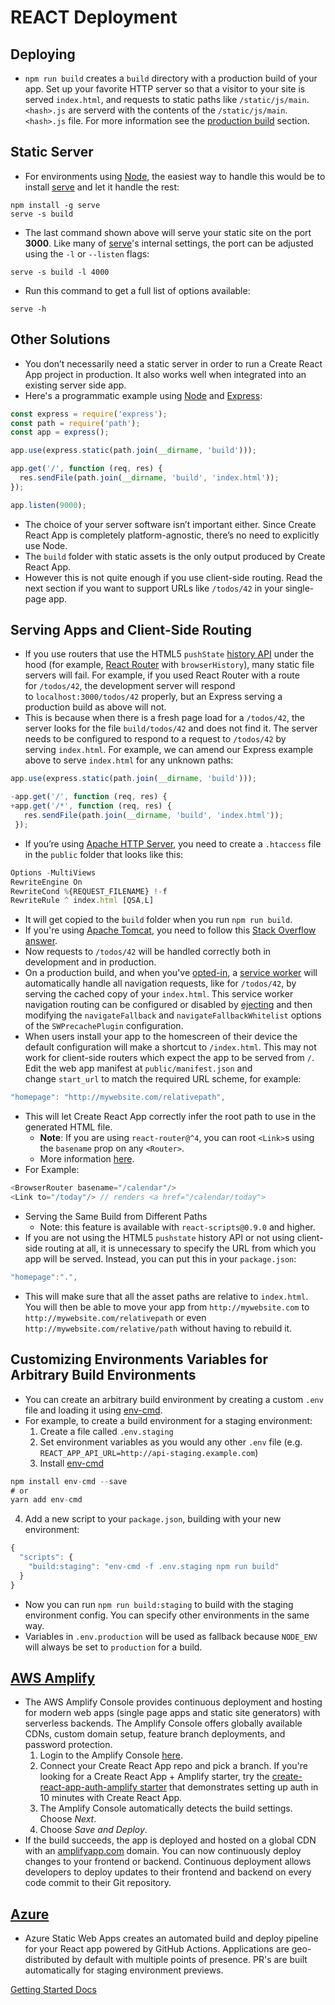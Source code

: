 # REACT Deployment

## Deploying 

- ```npm run build``` creates a ```build``` directory with a production build of your app. Set up your favorite HTTP server so that a visitor to your site is served ```index.html```, and requests to static paths like ```/static/js/main```. ```<hash>.js``` are serverd with the contents of the ```/static/js/main```. ```<hash>.js``` file. For more information see the [production build](https://create-react-app.dev/docs/production-build) section.

## Static Server

- For environments using [Node](https://nodejs.org/), the easiest way to handle this would be to install [serve](https://github.com/vercel/serve) and let it handle the rest:
```
npm install -g serve
serve -s build
```
- The last command shown above will serve your static site on the port **3000**. Like many of [serve](https://github.com/vercel/serve)'s internal settings, the port can be adjusted using the ```-l``` or ```--listen``` flags:
```
serve -s build -l 4000
```

- Run this command to get a full list of options available:
```
serve -h
```

## Other Solutions

- You don’t necessarily need a static server in order to run a Create React App project in production. It also works well when integrated into an existing server side app.
- Here's a programmatic example using [Node](https://nodejs.org/) and [Express](https://expressjs.com/):
```javascript
const express = require('express');
const path = require('path');
const app = express();

app.use(express.static(path.join(__dirname, 'build')));

app.get('/', function (req, res) {
  res.sendFile(path.join(__dirname, 'build', 'index.html'));
});

app.listen(9000);
```
- The choice of your server software isn’t important either. Since Create React App is completely platform-agnostic, there’s no need to explicitly use Node.
- The ```build``` folder with static assets is the only output produced by Create React App.
- However this is not quite enough if you use client-side routing. Read the next section if you want to support URLs like ```/todos/42``` in your single-page app.

## Serving Apps and Client-Side Routing

- If you use routers that use the HTML5 ```pushState``` [history API](https://developer.mozilla.org/en-US/docs/Web/API/History_API#Adding_and_modifying_history_entries) under the hood (for example, [React Router](https://github.com/ReactTraining/react-router) with ```browserHistory```), many static file servers will fail. For example, if you used React Router with a route for ```/todos/42```, the development server will respond to ```localhost:3000/todos/42``` properly, but an Express serving a production build as above will not.
- This is because when there is a fresh page load for a ```/todos/42```, the server looks for the file ```build/todos/42``` and does not find it. The server needs to be configured to respond to a request to ```/todos/42``` by serving ```index.html```. For example, we can amend our Express example above to serve ```index.html``` for any unknown paths:
```javascript
app.use(express.static(path.join(__dirname, 'build')));

-app.get('/', function (req, res) {
+app.get('/*', function (req, res) {
   res.sendFile(path.join(__dirname, 'build', 'index.html'));
 });
``` 
- If you’re using [Apache HTTP Server](https://httpd.apache.org/), you need to create a ```.htaccess``` file in the ```public``` folder that looks like this: 
```javascript
Options -MultiViews
RewriteEngine On
RewriteCond %{REQUEST_FILENAME} !-f
RewriteRule ^ index.html [QSA,L]
```
- It will get copied to the ```build``` folder when you run ```npm run build```.
- If you're using [Apache Tomcat](https://tomcat.apache.org/), you need to follow this [Stack Overflow answer](https://stackoverflow.com/a/41249464/4878474).
- Now requests to ```/todos/42``` will be handled correctly both in development and in production.
- On a production build, and when you've [opted-in](https://create-react-app.dev/docs/making-a-progressive-web-app#why-opt-in), a [service worker](https://developers.google.com/web/fundamentals/primers/service-workers/) will automatically handle all navigation requests, like for ```/todos/42```, by serving the cached copy of your ```index.html```. This service worker navigation routing can be configured or disabled by [ejecting](https://create-react-app.dev/docs/available-scripts#npm-run-eject) and then modifying the ```navigateFallback``` and ```navigateFallbackWhitelist``` options of the ```SWPrecachePlugin``` configuration.
- When users install your app to the homescreen of their device the default configuration will make a shortcut to ```/index.html```. This may not work for client-side routers which expect the app to be served from ```/```. Edit the web app manifest at ```public/manifest.json``` and change ```start_url``` to match the required URL scheme, for example: 
```javascript
"homepage": "http://mywebsite.com/relativepath",
```
- This will let Create React App correctly infer the root path to use in the generated HTML file.
  - **Note**: If you are using ```react-router@^4```, you can root ```<Link>```s using the ```basename``` prop on any ```<Router>```.
  - More information [here](https://reacttraining.com/react-router/web/api/BrowserRouter/basename-string).
- For Example:
```javascript
<BrowserRouter basename="/calendar"/>
<Link to="/today"/> // renders <a href="/calendar/today">
```
- Serving the Same Build from Different Paths
  - Note: this feature is available with ```react-scripts@0.9.0``` and higher.
- If you are not using the HTML5 ```pushstate``` history API or not using client-side routing at all, it is unnecessary to specify the URL from which you app will be served. Instead, you can put this in your ```package.json```:
```javascript
"homepage":".",
```
- This will make sure that all the asset paths are relative to ```index.html```. You will then be able to move your app from ```http://mywebsite.com``` to ```http://mywebsite.com/relativepath``` or even ```http://mywebsite.com/relative/path``` without having to rebuild it.

## Customizing Environments Variables for Arbitrary Build Environments

- You can create an arbitrary build environment by creating a custom ```.env``` file and loading it using [env-cmd](https://www.npmjs.com/package/env-cmd).
- For example, to create a build environment for a staging environment:
  1. Create a file called ```.env.staging```
  2. Set environment variables as you would any other ```.env``` file (e.g. ```REACT_APP_API_URL=http://api-staging.example.com```)
  3. Install [env-cmd](https://www.npmjs.com/package/env-cmd)
```javascript
npm install env-cmd --save
# or 
yarn add env-cmd
```
  4. Add a new script to your ```package.json```, building with your new environment:
```javascript
{
  "scripts": {
    "build:staging": "env-cmd -f .env.staging npm run build"
  }
}
``` 
- Now you can run ```npm run build:staging``` to build with the staging environment config. You can specify other environments in the same way.
- Variables in ```.env.production``` will be used as fallback because ```NODE_ENV``` will always be set to ```production``` for a build.

## [AWS Amplify](https://console.amplify.aws/)

- The AWS Amplify Console provides continuous deployment and hosting for modern web apps (single page apps and static site generators) with serverless backends. The Amplify Console offers globally available CDNs, custom domain setup, feature branch deployments, and password protection.
  1. Login to the Amplify Console [here](https://console.aws.amazon.com/amplify/home).
  2. Connect your Create React App repo and pick a branch. If you're looking for a Create React App + Amplify starter, try the [create-react-app-auth-amplify starter](https://github.com/swaminator/create-react-app-auth-amplify) that demonstrates setting up auth in 10 minutes with Create React App.
  3. The Amplify Console automatically detects the build settings. Choose *Next*.
  4. Choose *Save and Deploy*.
- If the build succeeds, the app is deployed and hosted on a global CDN with an [amplifyapp.com](http://amplifyapp.com/) domain. You can now continuously deploy changes to your frontend or backend. Continuous deployment allows developers to deploy updates to their frontend and backend on every code commit to their Git repository.

## [Azure](https://azure.microsoft.com/)

- Azure Static Web Apps creates an automated build and deploy pipeline for your React app powered by GitHub Actions. Applications are geo-distributed by default with multiple points of presence. PR's are built automatically for staging environment previews.

[Getting Started Docs](https://create-react-app.dev/docs/deployment/)